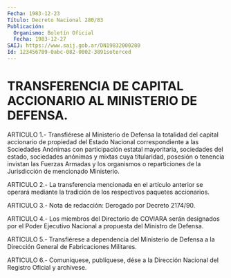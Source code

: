 ```yaml
---
Fecha: 1983-12-23
Título: Decreto Nacional 280/83
Publicación:
  Organismo: Boletín Oficial
  Fecha: 1983-12-27
SAIJ: https://www.saij.gob.ar/DN19832000280
Id: 123456789-0abc-082-0002-3891soterced
---
```

# TRANSFERENCIA DE CAPITAL ACCIONARIO AL MINISTERIO DE DEFENSA.

<a id="1"></a>
ARTICULO  1.-  Transfiérese  al  Ministerio de Defensa la totalidad del capital accionario de propiedad del Estado Nacional correspondiente  a  las  Sociedades  Anónimas    con  participación estatal mayoritaria, sociedades del estado, sociedades  anónimas  y mixtas  cuya  titularidad, posesión o tenencia invistan las Fuerzas Armadas y los organismos  o  reparticiones  de  la  Jurisdicción de mencionado Ministerio.

<a id="2"></a>
ARTICULO  2.-  La  transferencia mencionada en el artículo anterior se  operará mediante  la  tradición  de  los  respectivos  paquetes accionarios.

<a id="3"></a>
ARTICULO 3.- Nota de redacción: Derogado por Decreto 2174/90.

<a id="4"></a>
ARTICULO    4.-  Los  miembros  del  Directorio  de  COVIARA  serán designados  por   el  Poder  Ejecutivo  Nacional  a  propuesta  del Ministro de Defensa.

<a id="5"></a>
ARTICULO  5.-  Transfiérese a dependencia del Ministerio de Defensa a la Dirección General de Fabricaciones Militares.

<a id="6"></a>
ARTICULO  6.- Comuníquese, publíquese, dése a la Dirección Nacional del Registro Oficial y archívese.